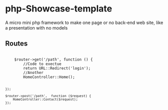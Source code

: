 # php-Showcase-template
A micro mini php framework to make one page or no back-end web site, like a presentation with no models

<h2>Routes</h2>
<code>    
    $router->get('/path', function () {
        //Code to exectue
        return URL::Redirect('login');
        //Another
        HomeController::Home();

    });

    $router->post('/path',  function ($request) {
        HomeController::Contact($request);
    });
</code>
